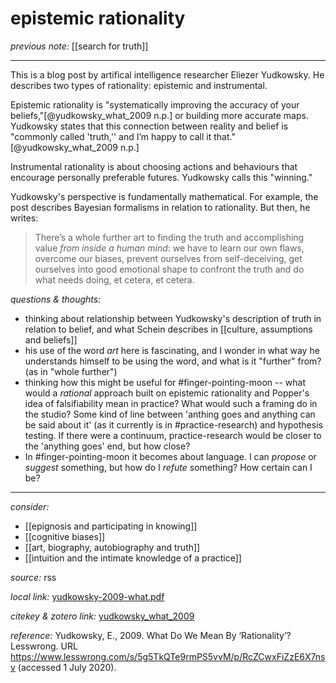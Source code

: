 # epistemic rationality 

_previous note:_ [[search for truth]]

---

This is a blog post by artifical intelligence researcher Eliezer Yudkowsky. He describes two types of rationality: epistemic and instrumental. 

Epistemic rationality is "systematically improving the accuracy of your beliefs,"[@yudkowsky_what_2009 n.p.] or building more accurate maps. Yudkowsky states that this connection between reality and belief is "commonly called 'truth,'' and I’m happy to call it that."[@yudkowsky_what_2009 n.p.]

Instrumental rationality is about choosing actions and behaviours that encourage personally preferable futures. Yudkowsky calls this "winning."

Yudkowsky's perspective is fundamentally mathematical. For example, the post describes Bayesian formalisms in relation to rationality. But then, he writes:

>There’s a whole further art to finding the truth and accomplishing value _from inside a human mind_: we have to learn our own flaws, overcome our biases, prevent ourselves from self-deceiving, get ourselves into good emotional shape to confront the truth and do what needs doing, et cetera, et cetera.



_questions & thoughts:_

- thinking about relationship between Yudkowsky's description of truth in relation to belief, and what Schein describes in [[culture, assumptions and beliefs]]
- his use of the word _art_ here is fascinating, and I wonder in what way he understands himself to be using the word, and what is it "further" from? (as in "whole further")
- thinking how this might be useful for #finger-pointing-moon -- what would a _rational_ approach built on epistemic rationality and Popper's idea of falsifiability mean in practice? What would such a framing do in the studio? Some kind of line between 'anthing goes and anything can be said about it' (as it currently is in #practice-research) and hypothesis testing. If there were a continuum, practice-research would be closer to the 'anything goes' end, but how close? 
- In #finger-pointing-moon it becomes about language. I can _propose_ or _suggest_ something, but how do I _refute_ something? How certain can I be? 

--- 

_consider:_

- [[epignosis and participating in knowing]]
- [[cognitive biases]]
- [[art, biography, autobiography and truth]]
- [[intuition and the intimate knowledge of a practice]]

_source:_ rss

_local link:_ [yudkowsky-2009-what.pdf](hook://file/mNlfEdcai?p=c2tlbGxpcy9Eb3dubG9hZHM=&n=yudkowsky-2009-what.pdf)

_citekey & zotero link:_ [yudkowsky_what_2009](zotero://select/items/1_LAX3THBR)

_reference:_ Yudkowsky, E., 2009. What Do We Mean By ‘Rationality’? Lesswrong. URL <https://www.lesswrong.com/s/5g5TkQTe9rmPS5vvM/p/RcZCwxFiZzE6X7nsv> (accessed 1 July 2020).


